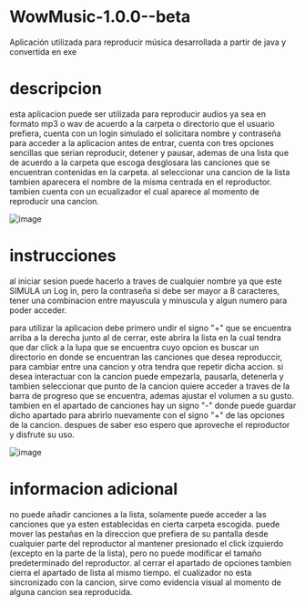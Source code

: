 # WowMusic-1.0.0--beta
Aplicación utilizada para reproducir música desarrollada a partir de java y convertida en exe

 # descripcion
 esta aplicacion puede ser utilizada para reproducir audios ya sea en formato mp3 o wav de acuerdo a la carpeta o directorio que el usuario prefiera, cuenta con un login simulado el solicitara nombre y contraseña para acceder a la aplicacion antes de entrar, cuenta con tres opciones sencillas que serian reproducir, detener y pausar, ademas de una lista que de acuerdo a la carpeta que escoga desglosara las canciones que se encuentran contenidas en la carpeta. al seleccionar una cancion de la lista tambien aparecera el nombre de la misma centrada en el reproductor. tambien cuenta con un ecualizador el cual aparece al momento de reproducir una cancion.

 ![image](https://github.com/Marcosjac/WowMusic-1.0.0--beta/assets/143372433/09603cb0-ca16-4778-820c-38a2f05206b8)


# instrucciones
al iniciar sesion puede hacerlo a traves de cualquier nombre ya que este SIMULA un Log in, pero la contraseña si debe ser mayor a 8 caracteres, tener una combinacion entre mayuscula y minuscula y algun numero para poder acceder.

para utilizar la aplicacion debe primero undir el signo "+" que se encuentra arriba a la derecha junto al de cerrar, este abrira la lista en la cual tendra que dar click a la lupa que se encuentra cuyo opcion es buscar un directorio en donde se encuentran las canciones que desea reproduccir, para cambiar entre una cancion y otra tendra que repetir dicha accion. si desea interactuar con la cancion puede empezarla, pausarla, detenerla y tambien seleccionar que punto de la cancion quiere acceder a traves de la barra de progreso que se encuentra, ademas ajustar el volumen a su gusto. tambien en el apartado de canciones hay un signo "-" donde puede guardar dicho apartado para abrirlo nuevamente con el signo "+" de las opciones de la cancion. despues de saber eso espero que aproveche el reproductor y disfrute su uso.

![image](https://github.com/Marcosjac/WowMusic-1.0.0--beta/assets/143372433/d9c31873-e2ae-4050-8de4-5f103118b48f)


# informacion adicional
no puede añadir canciones a la lista, solamente puede acceder a las canciones que ya esten establecidas en cierta carpeta escogida.
puede mover las pestañas en la direccion que prefiera de su pantalla desde cualquier parte del reproductor al mantener presionado el click izquierdo (excepto en la parte de la lista), pero no puede modificar el tamaño predeterminado del reproductor.
al cerrar el apartado de opciones tambien cierra el apartado de lista al mismo tiempo.
el cualizador no esta sincronizado con la cancion, sirve como evidencia visual al momento de alguna cancion sea reproducida.

